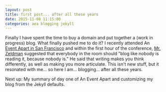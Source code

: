 ```yaml
---
layout: post
title: first post... after all these years
date: 2015-11-08 11:15:00
categories: aea blogging jekyll
---
```


Finally I have spent the time to buy a domain and put together a (work in progress) blog. What finally pushed me to do it? I recently attended An [Event Apart in San Francisco][aea-sf] and within the first hour of the conference, [Mr. Zeldman][zeldman-twitter] suggested that everybody in the room should "blog like nobody is reading it, because nobody is." He said that writing makes you think differently, as well as making you more articulate. This isn't new stuff, but it resonated with me... so here I am... blogging... after all these years.

Next up: My summary of day one of An Event Apart and customizing my blog from the Jekyll defaults.

[aea-sf]:           http://aneventapart.com/event/san-francisco-2015
[zeldman-twitter]:  https://twitter.com/zeldman
